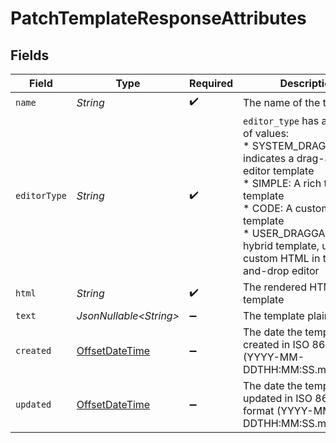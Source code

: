 # PatchTemplateResponseAttributes


## Fields

| Field                                                                                                                                                                                                                                                          | Type                                                                                                                                                                                                                                                           | Required                                                                                                                                                                                                                                                       | Description                                                                                                                                                                                                                                                    | Example                                                                                                                                                                                                                                                        |
| -------------------------------------------------------------------------------------------------------------------------------------------------------------------------------------------------------------------------------------------------------------- | -------------------------------------------------------------------------------------------------------------------------------------------------------------------------------------------------------------------------------------------------------------- | -------------------------------------------------------------------------------------------------------------------------------------------------------------------------------------------------------------------------------------------------------------- | -------------------------------------------------------------------------------------------------------------------------------------------------------------------------------------------------------------------------------------------------------------- | -------------------------------------------------------------------------------------------------------------------------------------------------------------------------------------------------------------------------------------------------------------- |
| `name`                                                                                                                                                                                                                                                         | *String*                                                                                                                                                                                                                                                       | :heavy_check_mark:                                                                                                                                                                                                                                             | The name of the template                                                                                                                                                                                                                                       |                                                                                                                                                                                                                                                                |
| `editorType`                                                                                                                                                                                                                                                   | *String*                                                                                                                                                                                                                                                       | :heavy_check_mark:                                                                                                                                                                                                                                             | `editor_type` has a fixed set of values:<br/>* SYSTEM_DRAGGABLE: indicates a drag-and-drop editor template<br/>* SIMPLE: A rich text editor template<br/>* CODE: A custom HTML template<br/>* USER_DRAGGABLE: A hybrid template, using custom HTML in the drag-and-drop editor |                                                                                                                                                                                                                                                                |
| `html`                                                                                                                                                                                                                                                         | *String*                                                                                                                                                                                                                                                       | :heavy_check_mark:                                                                                                                                                                                                                                             | The rendered HTML of the template                                                                                                                                                                                                                              |                                                                                                                                                                                                                                                                |
| `text`                                                                                                                                                                                                                                                         | *JsonNullable\<String>*                                                                                                                                                                                                                                        | :heavy_minus_sign:                                                                                                                                                                                                                                             | The template plain_text                                                                                                                                                                                                                                        |                                                                                                                                                                                                                                                                |
| `created`                                                                                                                                                                                                                                                      | [OffsetDateTime](https://docs.oracle.com/javase/8/docs/api/java/time/OffsetDateTime.html)                                                                                                                                                                      | :heavy_minus_sign:                                                                                                                                                                                                                                             | The date the template was created in ISO 8601 format (YYYY-MM-DDTHH:MM:SS.mmmmmm)                                                                                                                                                                              | 2022-11-08T00:00:00+00:00                                                                                                                                                                                                                                      |
| `updated`                                                                                                                                                                                                                                                      | [OffsetDateTime](https://docs.oracle.com/javase/8/docs/api/java/time/OffsetDateTime.html)                                                                                                                                                                      | :heavy_minus_sign:                                                                                                                                                                                                                                             | The date the template was updated in ISO 8601 format (YYYY-MM-DDTHH:MM:SS.mmmmmm)                                                                                                                                                                              | 2022-11-08T00:00:00+00:00                                                                                                                                                                                                                                      |